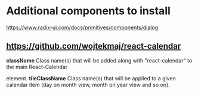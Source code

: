 # Additional components to install
https://www.radix-ui.com/docs/primitives/components/dialog

## https://github.com/wojtekmaj/react-calendar
__className__ Class name(s) that will be added along with "react-calendar" to the main React-Calendar <div> element.
__tileClassName__ Class name(s) that will be applied to a given calendar item (day on month view, month on year view and so on).

